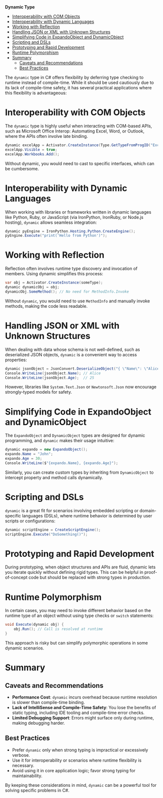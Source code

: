 **Dynamic Type**

- [Interoperability with COM Objects](#interoperability-with-com-objects)
- [Interoperability with Dynamic Languages](#interoperability-with-dynamic-languages)
- [Working with Reflection](#working-with-reflection)
- [Handling JSON or XML with Unknown Structures](#handling-json-or-xml-with-unknown-structures)
- [Simplifying Code in ExpandoObject and DynamicObject](#simplifying-code-in-expandoobject-and-dynamicobject)
- [Scripting and DSLs](#scripting-and-dsls)
- [Prototyping and Rapid Development](#prototyping-and-rapid-development)
- [Runtime Polymorphism](#runtime-polymorphism)
- [Summary](#summary)
  - [Caveats and Recommendations](#caveats-and-recommendations)
  - [Best Practices](#best-practices)


The `dynamic` type in C# offers flexibility by deferring type checking to runtime instead of compile-time. While it should be used cautiously due to its lack of compile-time safety, it has several practical applications where this flexibility is advantageous:

# Interoperability with COM Objects

The `dynamic` type is highly useful when interacting with COM-based APIs, such as Microsoft Office Interop: Automating Excel, Word, or Outlook, where the APIs often involve late binding.
```csharp
dynamic excelApp = Activator.CreateInstance(Type.GetTypeFromProgID("Excel.Application"));
excelApp.Visible = true;
excelApp.Workbooks.Add();
```

Without dynamic, you would need to cast to specific interfaces, which can be cumbersome.

# Interoperability with Dynamic Languages

When working with libraries or frameworks written in dynamic languages like Python, Ruby, or JavaScript (via IronPython, IronRuby, or Node.js hosting), `dynamic` allows seamless integration:
```csharp
dynamic pyEngine = IronPython.Hosting.Python.CreateEngine();
pyEngine.Execute("print('Hello from Python')");
```

# Working with Reflection

Reflection often involves runtime type discovery and invocation of members. Using dynamic simplifies this process:
```csharp
var obj = Activator.CreateInstance(someType);
dynamic dynamicObj = obj;
dynamicObj.SomeMethod(); // No need for MethodInfo.Invoke
```

Without `dynamic`, you would need to use `MethodInfo` and manually invoke methods, making the code less readable.

# Handling JSON or XML with Unknown Structures

When dealing with data whose schema is not well-defined, such as deserialized JSON objects, `dynamic` is a convenient way to access properties:
```csharp
dynamic jsonObject = JsonConvert.DeserializeObject("{ \"Name\": \"Alice\", \"Age\": 25 }");
Console.WriteLine(jsonObject.Name); // Alice
Console.WriteLine(jsonObject.Age);  // 25
```

However, libraries like `System.Text.Json` or `Newtonsoft.Json` now encourage strongly-typed models for safety.

# Simplifying Code in ExpandoObject and DynamicObject

The `ExpandoObject` and `DynamicObject` types are designed for dynamic programming, and `dynamic` makes their usage intuitive:
```csharp
dynamic expando = new ExpandoObject();
expando.Name = "John";
expando.Age = 30;
Console.WriteLine($"{expando.Name}, {expando.Age}");
```

Similarly, you can create custom types by inheriting from `DynamicObject` to intercept property and method calls dynamically.

# Scripting and DSLs

`dynamic` is a great fit for scenarios involving embedded scripting or domain-specific languages (DSLs), where runtime behavior is determined by user scripts or configurations:
```csharp
dynamic scriptEngine = CreateScriptEngine();
scriptEngine.Execute("DoSomething()");
```

# Prototyping and Rapid Development

During prototyping, when object structures and APIs are fluid, dynamic lets you iterate quickly without defining rigid types. This can be helpful in proof-of-concept code but should be replaced with strong types in production.

# Runtime Polymorphism

In certain cases, you may need to invoke different behavior based on the runtime type of an object without using type checks or `switch` statements:
```csharp
void Execute(dynamic obj) {
    obj.Run(); // Call is resolved at runtime
}
```

This approach is risky but can simplify polymorphic operations in some dynamic scenarios.

# Summary 

## Caveats and Recommendations

- **Performance Cost**: `dynamic` incurs overhead because runtime resolution is slower than compile-time binding.
- **Lack of IntelliSense and Compile-Time Safety**: You lose the benefits of static typing, including IDE tooling and compile-time error checks.
- **Limited Debugging Support**: Errors might surface only during runtime, making debugging harder.

## Best Practices

- Prefer `dynamic` only when strong typing is impractical or excessively verbose.
- Use it for interoperability or scenarios where runtime flexibility is necessary.
- Avoid using it in core application logic; favor strong typing for maintainability.

By keeping these considerations in mind, `dynamic` can be a powerful tool for solving specific problems in C#.
